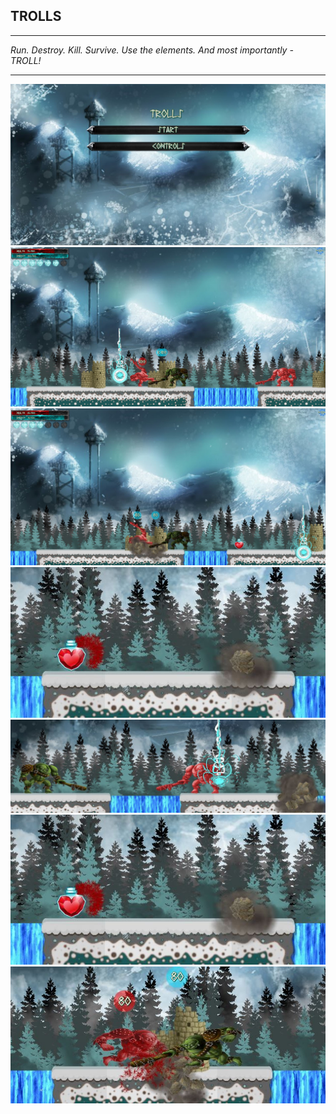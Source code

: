 
**TROLLS**
------


----------


*Run. Destroy. Kill. Survive. Use the elements. And most importantly - TROLL!*


----------


![Main menu screenshot](https://raw.githubusercontent.com/dpanayotov93/Trolls/master/assets/scr_main_menu.JPG)
![Gameplay screenshot](https://raw.githubusercontent.com/dpanayotov93/Trolls/master/assets/scr_gameplay.JPG)	
![Gameplay screenshot](https://raw.githubusercontent.com/dpanayotov93/Trolls/master/assets/scr_gameplay_2.JPG)	
![Dropped Item](https://raw.githubusercontent.com/dpanayotov93/Trolls/master/assets/scr_dropped_item.JPG)
![Lightning](https://raw.githubusercontent.com/dpanayotov93/Trolls/master/assets/scr_skill_lightning.JPG)	
![Dropped Item](https://raw.githubusercontent.com/dpanayotov93/Trolls/master/assets/scr_dropped_item.JPG)
![Fight](https://raw.githubusercontent.com/dpanayotov93/Trolls/master/assets/scr_fight.JPG)	